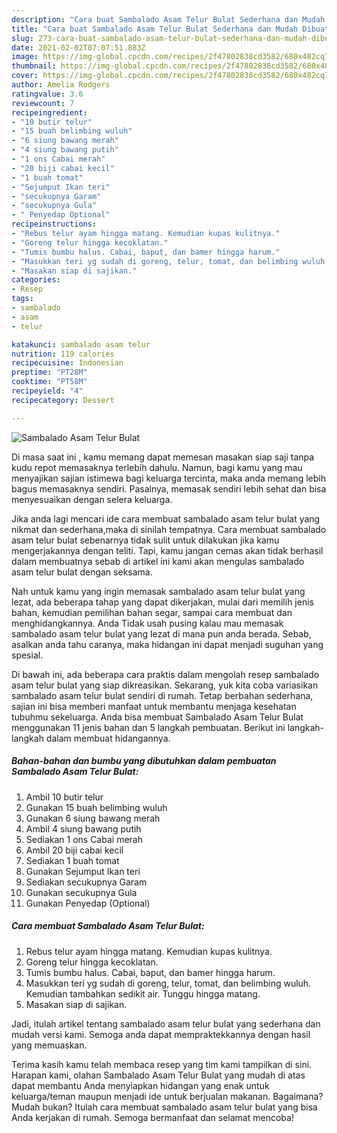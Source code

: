 ```yaml
---
description: "Cara buat Sambalado Asam Telur Bulat Sederhana dan Mudah Dibuat"
title: "Cara buat Sambalado Asam Telur Bulat Sederhana dan Mudah Dibuat"
slug: 273-cara-buat-sambalado-asam-telur-bulat-sederhana-dan-mudah-dibuat
date: 2021-02-02T07:07:51.883Z
image: https://img-global.cpcdn.com/recipes/2f47802838cd3582/680x482cq70/sambalado-asam-telur-bulat-foto-resep-utama.jpg
thumbnail: https://img-global.cpcdn.com/recipes/2f47802838cd3582/680x482cq70/sambalado-asam-telur-bulat-foto-resep-utama.jpg
cover: https://img-global.cpcdn.com/recipes/2f47802838cd3582/680x482cq70/sambalado-asam-telur-bulat-foto-resep-utama.jpg
author: Amelia Rodgers
ratingvalue: 3.6
reviewcount: 7
recipeingredient:
- "10 butir telur"
- "15 buah belimbing wuluh"
- "6 siung bawang merah"
- "4 siung bawang putih"
- "1 ons Cabai merah"
- "20 biji cabai kecil"
- "1 buah tomat"
- "Sejumput Ikan teri"
- "secukupnya Garam"
- "secukupnya Gula"
- " Penyedap Optional"
recipeinstructions:
- "Rebus telur ayam hingga matang. Kemudian kupas kulitnya."
- "Goreng telur hingga kecoklatan."
- "Tumis bumbu halus. Cabai, baput, dan bamer hingga harum."
- "Masukkan teri yg sudah di goreng, telur, tomat, dan belimbing wuluh. Kemudian tambahkan sedikit air. Tunggu hingga matang."
- "Masakan siap di sajikan."
categories:
- Resep
tags:
- sambalado
- asam
- telur

katakunci: sambalado asam telur 
nutrition: 119 calories
recipecuisine: Indonesian
preptime: "PT28M"
cooktime: "PT58M"
recipeyield: "4"
recipecategory: Dessert

---
```



![Sambalado Asam Telur Bulat](https://img-global.cpcdn.com/recipes/2f47802838cd3582/680x482cq70/sambalado-asam-telur-bulat-foto-resep-utama.jpg)

Di masa  saat ini , kamu memang dapat memesan masakan siap saji tanpa kudu repot memasaknya terlebih dahulu. Namun, bagi kamu yang mau menyajikan sajian istimewa bagi keluarga tercinta, maka anda memang lebih bagus memasaknya sendiri. Pasalnya, memasak sendiri lebih sehat dan bisa menyesuaikan dengan selera keluarga.

Jika anda lagi mencari ide cara membuat sambalado asam telur bulat yang nikmat dan sederhana,maka di sinilah tempatnya. Cara membuat sambalado asam telur bulat  sebenarnya tidak sulit untuk dilakukan jika kamu mengerjakannya dengan teliti. Tapi, kamu jangan cemas akan tidak berhasil dalam membuatnya 
sebab di artikel ini kami akan mengulas sambalado asam telur bulat dengan seksama.  



Nah untuk kamu yang ingin memasak sambalado asam telur bulat yang lezat, ada beberapa tahap yang dapat dikerjakan, mulai dari memilih jenis bahan, kemudian pemilihan bahan segar, sampai cara membuat dan menghidangkannya. Anda Tidak usah pusing kalau mau memasak sambalado asam telur bulat yang lezat di mana pun anda berada. Sebab, asalkan anda  tahu caranya, maka hidangan ini dapat menjadi suguhan yang spesial.

Di bawah ini, ada beberapa cara praktis  dalam mengolah resep sambalado asam telur bulat yang siap dikreasikan. Sekarang, yuk kita coba variasikan sambalado asam telur bulat sendiri di rumah. Tetap berbahan sederhana, sajian ini bisa memberi manfaat untuk membantu menjaga kesehatan tubuhmu sekeluarga. Anda bisa membuat Sambalado Asam Telur Bulat menggunakan 11 jenis bahan dan 5 langkah pembuatan. Berikut ini langkah-langkah dalam membuat hidangannya.

<!--inarticleads1-->

##### Bahan-bahan dan bumbu yang dibutuhkan dalam pembuatan Sambalado Asam Telur Bulat:

1. Ambil 10 butir telur
1. Gunakan 15 buah belimbing wuluh
1. Gunakan 6 siung bawang merah
1. Ambil 4 siung bawang putih
1. Sediakan 1 ons Cabai merah
1. Ambil 20 biji cabai kecil
1. Sediakan 1 buah tomat
1. Gunakan Sejumput Ikan teri
1. Sediakan secukupnya Garam
1. Gunakan secukupnya Gula
1. Gunakan  Penyedap (Optional)




<!--inarticleads2-->

##### Cara membuat Sambalado Asam Telur Bulat:

1. Rebus telur ayam hingga matang. Kemudian kupas kulitnya.
1. Goreng telur hingga kecoklatan.
1. Tumis bumbu halus. Cabai, baput, dan bamer hingga harum.
1. Masukkan teri yg sudah di goreng, telur, tomat, dan belimbing wuluh. Kemudian tambahkan sedikit air. Tunggu hingga matang.
1. Masakan siap di sajikan.




Jadi, itulah artikel tentang  sambalado asam telur bulat  yang sederhana dan mudah versi kami. Semoga anda dapat mempraktekkannya dengan hasil yang memuaskan. 

Terima kasih kamu telah membaca resep yang tim kami tampilkan di sini. Harapan kami, olahan  Sambalado Asam Telur Bulat yang mudah di atas dapat membantu Anda menyiapkan hidangan yang enak untuk keluarga/teman maupun menjadi ide untuk berjualan makanan. Bagaimana? Mudah bukan? Itulah cara membuat sambalado asam telur bulat yang bisa Anda kerjakan di rumah. Semoga bermanfaat dan selamat mencoba!


